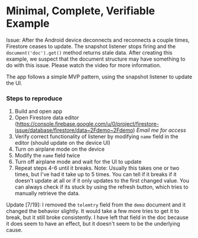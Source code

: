 # Minimal, Complete, Verifiable Example
Issue: After the Android device deconnects and reconnects a couple times, Firestore ceases to update. The snapshot listener stops firing and the `document('doc').get()` method returns stale data. After creating this example, we suspect that the document structure may have something to do with this issue. Please watch the video for more information.

The app follows a simple MVP pattern, using the snapshot listener to update the UI.


### Steps to reproduce
1. Build and open app
2. Open Firestore data editor (https://console.firebase.google.com/u/0/project/firestore-issue/database/firestore/data~2Fdemo~2Fdemo) _Email me for access_
3. Verify correct functionality of listener by modifying `name` field in the editor (should update on the device UI)
4. Turn on airplane mode on the device
5. Modify the `name` field twice
6. Turn off airplane mode and wait for the UI to update
7. Repeat steps 4-6 until it breaks.
Note: Usually this takes one or two times, but I've had it take up to 5 times. You can tell if it breaks if it doesn't update at all or if it only updates to the first changed value. You can always check if its stuck by using the refresh button, which tries to manually retrieve the data.

Update [7/19]: I removed the `telemtry` field from the `demo` document and it changed the behavior slightly. It would take a few more tries to get it to break, but it still broke consistently. I have left that field in the doc because it does seem to have an effect, but it doesn't seem to be the underlying cause.
